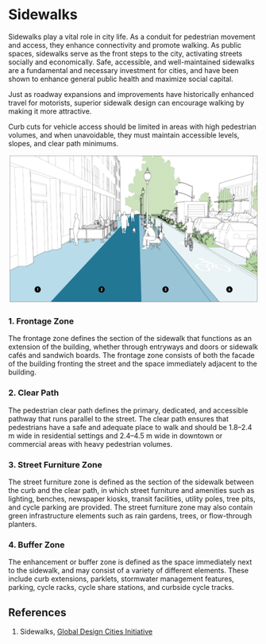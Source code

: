 # Sidewalks

Sidewalks play a vital role in city life. As a conduit for pedestrian movement and access, they enhance connectivity and promote walking. As public spaces, sidewalks serve as the front steps to the city, activating streets socially and economically. Safe, accessible, and well-maintained sidewalks are a fundamental and necessary investment for cities, and have been shown to enhance general public health and maximize social capital.

Just as roadway expansions and improvements have historically enhanced travel for motorists, superior sidewalk design can encourage walking by making it more attractive.

Curb cuts for vehicle access should be limited in areas with high pedestrian volumes, and when unavoidable, they must maintain accessible levels, slopes, and clear path minimums.

![Global Designing Cities Initiative](assets/Sidewalk-Zones.png)

### 1. Frontage Zone
The frontage zone defines the section of the sidewalk that functions as an extension of the building, whether through entryways and doors or sidewalk cafés and sandwich boards. The frontage zone consists of both the facade of the building fronting the street and the space immediately adjacent to the building.

### 2. Clear Path
The pedestrian clear path defines the primary, dedicated, and accessible pathway that runs parallel to the street. The clear path ensures that pedestrians have a safe and adequate place to walk and should be 1.8–2.4 m wide in residential settings and 2.4–4.5 m wide in downtown or commercial areas with heavy pedestrian volumes.

### 3. Street Furniture Zone 
The street furniture zone is defined as the section of the sidewalk between the curb and the clear path, in which street furniture and amenities such as lighting, benches, newspaper kiosks, transit facilities, utility poles, tree pits, and cycle parking are provided. The street furniture zone may also contain green infrastructure elements such as rain gardens, trees, or flow-through planters.

### 4. Buffer Zone 
The enhancement or buffer zone is defined as the space immediately next to the sidewalk, and may consist of a variety of different elements. These include curb extensions, parklets, stormwater management features, parking, cycle racks, cycle share stations, and curbside cycle tracks.

## References
1. Sidewalks, [Global Design Cities Initiative](https://globaldesigningcities.org/publication/global-street-design-guide/designing-streets-people/designing-for-pedestrians/sidewalks/)
